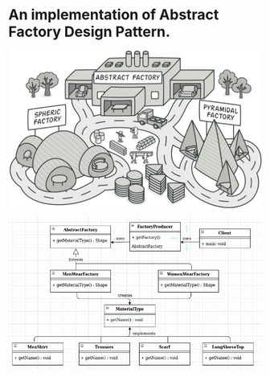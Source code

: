 # An implementation of Abstract Factory Design Pattern.

![Image](./abstract-factory-gof.png "Example for Abstract Factory")

![Image](./abstract-factory-diagram.png "Example diagram to implement")